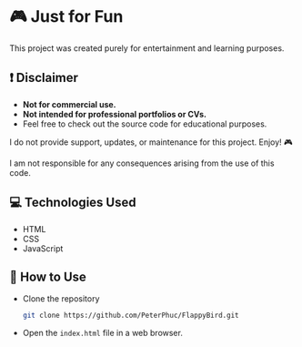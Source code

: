 # 🎮 Just for Fun

This project was created purely for entertainment and learning purposes.

## ❗ Disclaimer
- **Not for commercial use.**
- **Not intended for professional portfolios or CVs.**
- Feel free to check out the source code for educational purposes.

I do not provide support, updates, or maintenance for this project. Enjoy! 🎮

I am not responsible for any consequences arising from the use of this code.

## 💻 Technologies Used

* HTML
* CSS
* JavaScript

## 🔧 How to Use

* Clone the repository
    ```bash
    git clone https://github.com/PeterPhuc/FlappyBird.git
   ```
* Open the `index.html` file in a web browser.
